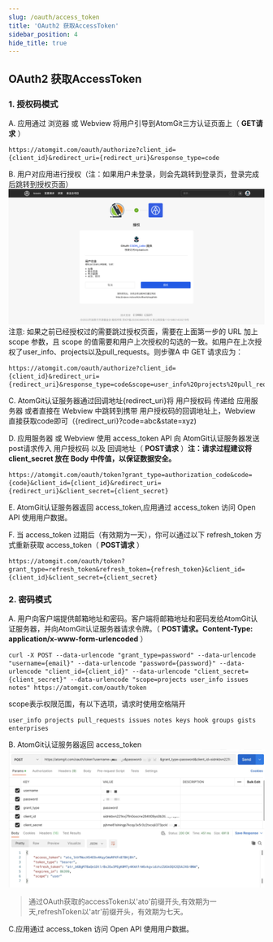 ```yaml
---
slug: /oauth/access_token
title: 'OAuth2 获取AccessToken'
sidebar_position: 4
hide_title: true
---
```

## OAuth2 获取AccessToken

### 1. 授权码模式

A. 应用通过 浏览器 或 Webview 将用户引导到AtomGit三方认证页面上（ **GET请求** ）

```
https://atomgit.com/oauth/authorize?client_id={client_id}&redirect_uri={redirect_uri}&response_type=code
```

B. 用户对应用进行授权（注：如果用户未登录，则会先跳转到登录页，登录完成后跳转到授权页面）
![用户授权中间页](./img/user-authorize.png) 
注意: 如果之前已经授权过的需要跳过授权页面，需要在上面第一步的 URL 加上 scope 参数，且 scope 的值需要和用户上次授权的勾选的一致。如用户在上次授权了user_info、projects以及pull_requests。则步骤A 中 GET 请求应为：

```
https://atomgit.com/oauth/authorize?client_id={client_id}&redirect_uri={redirect_uri}&response_type=code&scope=user_info%20projects%20pull_requests
```

C. AtomGit认证服务器通过回调地址{redirect_uri}将 用户授权码 传递给 应用服务器 或者直接在 Webview 中跳转到携带 用户授权码的回调地址上，Webview 直接获取code即可（{redirect_uri}?code=abc&state=xyz)

D. 应用服务器 或 Webview 使用 access_token API 向 AtomGit认证服务器发送post请求传入 用户授权码 以及 回调地址（ **POST请求** ）**注：请求过程建议将 client_secret 放在 Body 中传值，以保证数据安全。**

```
https://atomgit.com/oauth/token?grant_type=authorization_code&code={code}&client_id={client_id}&redirect_uri={redirect_uri}&client_secret={client_secret}
```

E. AtomGit认证服务器返回 access_token,应用通过 access_token 访问 Open API 使用用户数据。

F. 当 access_token 过期后（有效期为一天），你可以通过以下 refresh_token 方式重新获取 access_token（ **POST请求** ）
```
https://atomgit.com/oauth/token?grant_type=refresh_token&refresh_token={refresh_token}&client_id={client_id}&client_secret={client_secret}
```


### 2. 密码模式

A. 用户向客户端提供邮箱地址和密码。客户端将邮箱地址和密码发给AtomGit认证服务器，并向AtomGit认证服务器请求令牌。（ **POST请求。Content-Type: application/x-www-form-urlencoded** ）

```
curl -X POST --data-urlencode "grant_type=password" --data-urlencode "username={email}" --data-urlencode "password={password}" --data-urlencode "client_id={client_id}" --data-urlencode "client_secret={client_secret}" --data-urlencode "scope=projects user_info issues notes" https://atomgit.com/oauth/token
```

scope表示权限范围，有以下选项，请求时使用空格隔开

```
user_info projects pull_requests issues notes keys hook groups gists enterprises
```

B. AtomGit认证服务器返回 access_token
![AtomGit认证服务器返回 access_token](./img/password_token.jpg)
>  通过OAuth获取的accessToken以'ato'前缀开头,有效期为一天,refreshToken以'atr'前缀开头，有效期为七天。

C.应用通过 access_token 访问 Open API 使用用户数据。






